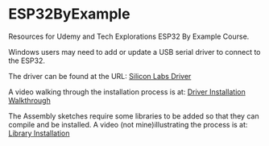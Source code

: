 # ESP32ByExample
Resources for Udemy and Tech Explorations ESP32 By Example Course.

Windows users may need to add or update a USB serial driver to connect to the ESP32.

The driver can be found at the URL: [Silicon Labs Driver](https://www.silabs.com/developers/usb-to-uart-bridge-vcp-drivers?tab=downloads)

A video walking through the installation process is at: [Driver Installation Walkthrough](https://www.youtube.com/watch?v=UuuqnmJIjR0)

The Assembly sketches require some libraries to be added so that they can compile and be installed. A video (not mine)illustrating the process is at: [Library Installation](https://www.youtube.com/watch?v=v2qIB6iigPI)


